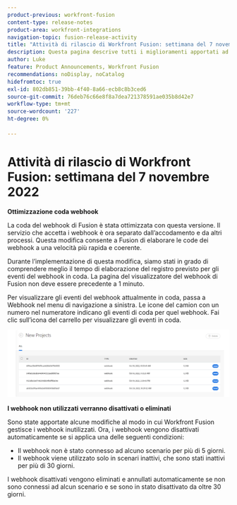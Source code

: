 ```yaml
---
product-previous: workfront-fusion
content-type: release-notes
product-area: workfront-integrations
navigation-topic: fusion-release-activity
title: "Attività di rilascio di Workfront Fusion: settimana del 7 novembre 2022"
description: Questa pagina descrive tutti i miglioramenti apportati ad Adobe Workfront Fusion la settimana del 7 novembre 2022.
author: Luke
feature: Product Announcements, Workfront Fusion
recommendations: noDisplay, noCatalog
hidefromtoc: true
exl-id: 802db851-39bb-4f40-8a66-ecb8c8b3ced6
source-git-commit: 76deb76c66e8f8a7dea721378591ae035b8d42e7
workflow-type: tm+mt
source-wordcount: '227'
ht-degree: 0%

---
```


# Attività di rilascio di Workfront Fusion: settimana del 7 novembre 2022

**Ottimizzazione coda webhook**

La coda del webhook di Fusion è stata ottimizzata con questa versione. Il servizio che accetta i webhook è ora separato dall’accodamento e da altri processi. Questa modifica consente a Fusion di elaborare le code dei webhook a una velocità più rapida e coerente.

Durante l’implementazione di questa modifica, siamo stati in grado di comprendere meglio il tempo di elaborazione del registro previsto per gli eventi del webhook in coda. La pagina del visualizzatore del webhook di Fusion non deve essere precedente a 1 minuto.

Per visualizzare gli eventi del webhook attualmente in coda, passa a Webhook nel menu di navigazione a sinistra. Le icone del camion con un numero nel numeratore indicano gli eventi di coda per quel webhook. Fai clic sull’icona del carrello per visualizzare gli eventi in coda.

![](assets/fusion-webhook-queue-1866x567.png)


**I webhook non utilizzati verranno disattivati o eliminati**

Sono state apportate alcune modifiche al modo in cui Workfront Fusion gestisce i webhook inutilizzati. Ora, i webhook vengono disattivati automaticamente se si applica una delle seguenti condizioni:

* Il webhook non è stato connesso ad alcuno scenario per più di 5 giorni.
* Il webhook viene utilizzato solo in scenari inattivi, che sono stati inattivi per più di 30 giorni.

I webhook disattivati vengono eliminati e annullati automaticamente se non sono connessi ad alcun scenario e se sono in stato disattivato da oltre 30 giorni.
